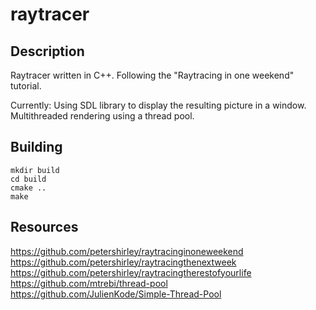 # raytracer

## Description
Raytracer written in C++.
Following the "Raytracing in one weekend" tutorial.

Currently:
Using SDL library to display the resulting picture in a window.
Multithreaded rendering using a thread pool.

## Building
```
mkdir build
cd build
cmake ..
make
```

## Resources
https://github.com/petershirley/raytracinginoneweekend
https://github.com/petershirley/raytracingthenextweek
https://github.com/petershirley/raytracingtherestofyourlife
https://github.com/mtrebi/thread-pool
https://github.com/JulienKode/Simple-Thread-Pool
